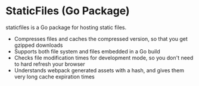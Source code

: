 # StaticFiles (Go Package)

staticfiles is a Go package for hosting static files.

- Compresses files and caches the compressed version, so that you get gzipped downloads
- Supports both file system and files embedded in a Go build
- Checks file modification times for development mode, so you don't need to hard refresh your browser
- Understands webpack generated assets with a hash, and gives them very long cache expiration times

